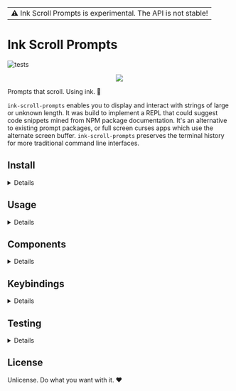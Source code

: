 <table>
<tr>
<td>
⚠️ Ink Scroll Prompts is experimental. The API is not stable!
</td>
</tr>
</table>

# Ink Scroll Prompts 

![tests](https://github.com/Brittany-Reid/ink-scroll-prompts/actions/workflows/test.yml/badge.svg)

<p align="center">
<img src="/assets/media/scroll.gif"/>
</p>

Prompts that scroll. Using ink. 🎉

`ink-scroll-prompts` enables you to display and interact with strings of large or unknown length. It was build to implement a REPL that could suggest code snippets mined from NPM package documentation. It's an alternative to existing prompt packages, or full screen curses apps which use the alternate screen buffer. `ink-scroll-prompts` preserves the terminal history for more traditional command line interfaces.
## Install 
<details>


The package is currently not published on NPM.

You can install it from GitHub using:

```sh
npm install --save "https://github.com/Brittany-Reid/ink-scroll-prompts.git"
```

I recommend using a specific commit using:

```
npm install --save "https://github.com/Brittany-Reid/ink-scroll-prompts.git#commit"
```
</details>

## Usage
<details>


See the examples in the example folder.
</details>

## Components
<details>

### `InputPrompt`

An input prompt, which can be used to accept text input, provide completions and suggestions.

```js
ink.render(e(Inputprompt, properties));
```

#### Properties

<details>

#### initialText
Type : `string`

Set an initial input string.

#### placeholder
Type : `string`

Set a placeholder string that appears when input is empty.

#### completions
Type : `Array<string>`

Array of string completions that display inline at the end of input as you type.

#### complete
Type : `function(input : string, lastWord : string, cursor : number, completions : Array<String>) : string`

Custom complete function. Returns a string match.

#### multiline
Type : `boolean`

Allow user to insert a newline using cursorDown on last line. Default `false`.

Initial input and copy-pasted input can still include newlines.

#### disableNewLines
Type : `boolean`

If multiline is `false`, disable newlines in input. This enforces no newlines in initial input and copy pasted input. Default `false`.

#### newlineOnDown
Type : `boolean`

If multiline is `true`, disable newlines on cursor down. Useful if mapping newline to a specific key, see the [editor prompt](/examples/components/editor-prompt) example.

#### accentColor
Type : `string`

The accent colour, a string recognized by ink and chalk. Default: `cyan`.

</details>

### `HandledInputPrompt`

An `InputPrompt` that implements `ink.useInput` for you. It accepts all of `InputPrompt`'s properties. 

```js
ink.render(e(HandledInputprompt, properties));
```

#### Properties

<details>

#### useDefaultKeys
Type : `boolean`

If `HandledInputPrompt` should use the default keybindings defined at `InputPrompt.DefaultKeyBindings`. Default: `true`.

#### additionalKeys
Type : `object`

Supply custom keybindings. If `useDefaultKeys` is false, this will be the only keybindings, if true, it will only be combined with existing keys. To overwrite keybindings, set `useDefaultKeys` false, and supply a modified copy of `InputPrompt.DefaultKeyBindings` here.


</details>

### `InputBox`

And Input Box is the base component for accepting and navigating text input.
</details>

## Keybindings
<details>


While you can create your own components that handle input, each component already has a handled version with default handling.


| KeyBinding | Command | Details |
| - | - | - |
| <kbd>return</kbd> | Submit |  |
| <kbd>escape</kbd> | Cancel |  |
| <kbd>delete</kbd> | Delete Character | |
| <kbd>meta</kbd> + <kbd>delete</kbd> | Delete word | <kbd>ctrl</kbd> + <kbd>w</kbd> also works. |
| <kbd>ctrl</kbd> + <kbd>delete</kbd> | Delete line | <kbd>ctrl</kbd> + <kbd>u</kbd> also works. See [issue](https://github.com/Brittany-Reid/ink-scroll-prompts/issues/1).|
| <kbd>ctrl</kbd> + <kbd>←</kbd> | Move to line start | See [issue](https://github.com/Brittany-Reid/ink-scroll-prompts/issues/2).|
| <kbd>ctrl</kbd> + <kbd>➞</kbd> | Move to line end | See [issue](https://github.com/Brittany-Reid/ink-scroll-prompts/issues/2).|
| <kbd>meta</kbd> + <kbd>←</kbd> | Previous Word | <kbd>meta</kbd> + <kbd>b</kbd> also works. See [issue](https://github.com/Brittany-Reid/ink-scroll-prompts/issues/3). |
| <kbd>meta</kbd> + <kbd>➞</kbd> | Next word | <kbd>meta</kbd> + <kbd>f</kbd> also works. See [issue](https://github.com/Brittany-Reid/ink-scroll-prompts/issues/3). |
| <kbd>↑</kbd> | Cursor Line Up | |
| <kbd>↓</kbd> | Cursor Line Down | |

<kbd>meta</kbd> is equivalent to Alt on Windows and Option on Mac. You may need to enable the use of Option as Meta on Mac.
</details>

## Testing
<details>


This project uses mocha and nyc to test. You can run the tests using:

```sh
npm test
```

```
npm run coverage
```

To test, this project uses a non-exported patch of `ink-testing-library` available [here](/src/patch/ink-testing-library.js) that uses the neccessary fork, however, this will be removed when no longer necessary. The [test-utils](/src/test-utils.js) file also contains functions used to test components. For testing your own code, I recommend copying these files into your project.

</details>

## License

Unlicense. Do what you want with it. ❤️